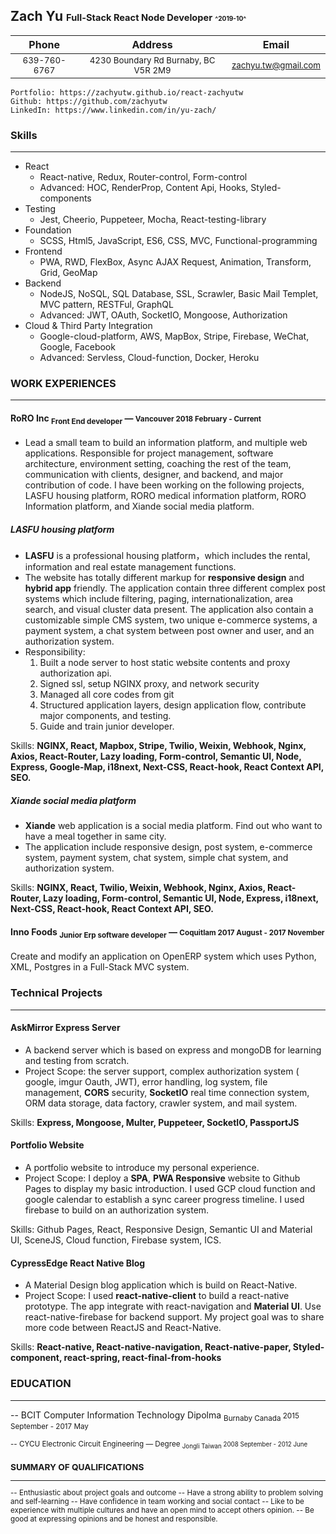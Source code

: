 ## Zach Yu <small><small>Full-Stack React Node Developer</small>  <small><small><small>^2019-10^</small></small></small> 

|Phone | Address | Email| 
|:--------:|:------:|:-------:|
| <small>639-760-6767| <small>4230 Boundary Rd Burnaby, BC V5R 2M9 </small>| <small>[zachyu.tw@gmail.com](zachyu.tw@gmail.com)|</small> 

```pug
Portfolio: https://zachyutw.github.io/react-zachyutw
Github: https://github.com/zachyutw
LinkedIn: https://www.linkedin.com/in/yu-zach/
```
### Skills
-------
- React
	- React-native, Redux, Router-control, Form-control 
	- Advanced: HOC, RenderProp, Content Api, Hooks, Styled-components
- Testing
	- Jest, Cheerio, Puppeteer, Mocha, React-testing-library
- Foundation
	- SCSS, Html5, JavaScript, ES6, CSS, MVC, Functional-programming
- Frontend
	- PWA, RWD, FlexBox, Async AJAX Request, Animation, Transform, Grid, GeoMap
- Backend
	- NodeJS, NoSQL, SQL Database, SSL, Scrawler, Basic Mail Templet, MVC pattern, RESTFul, GraphQL
	- Advanced: JWT, OAuth, SocketIO, Mongoose, Authorization
- Cloud & Third Party Integration
	- Google-cloud-platform, AWS, MapBox, Stripe, Firebase, WeChat, Google, Facebook
	- Advanced: Servless, Cloud-function, Docker, Heroku

### WORK EXPERIENCES
----
#### RoRO Inc <sub>Front End developer</sub> — <small>Vancouver 2018 February - Current</small>

- Lead a small team to build an information platform, and multiple web applications. Responsible for project management, software architecture, environment setting, coaching the rest of the team, communication with clients, designer, and backend, and major contribution of code. I have been working on the following projects, LASFU housing platform, RORO medical information platform, RORO Information platform, and Xiande social media platform.

##### LASFU housing platform
* **LASFU** is a professional housing platform，which includes the rental, information and real estate management functions.
* The website has totally different markup for **responsive design** and **hybrid app** friendly. The application contain three different complex post systems which include filtering, paging, internationalization, area search, and visual cluster data present. The application also contain a customizable simple CMS system, two unique e-commerce systems, a payment system, a chat system between post owner and user, and an authorization system. 
* Responsibility: 
	1. Built a node server to host static website contents and proxy authorization api. 
	2. Signed ssl, setup NGINX proxy, and network security
	3. Managed all core codes from git
	4. Structured application layers, design application flow, contribute major components, and testing.
	5. Guide and train junior developer.
	
Skills: **NGINX, React, Mapbox, Stripe, Twilio, Weixin, Webhook, Nginx, Axios, React-Router, Lazy loading, Form-control, Semantic UI, Node, Express, Google-Map, i18next, Next-CSS, React-hook, React Context API, SEO.**
 
##### Xiande social media platform
* **Xiande** web application  is a social media platform. Find out who want to have a meal together in same city.
* The application include responsive design,  post system,  e-commerce system, payment system, chat system, simple chat system, and authorization system.

Skills: **NGINX, React, Twilio, Weixin, Webhook, Nginx, Axios, React-Router, Lazy loading, Form-control, Semantic UI, Node, Express, i18next, Next-CSS, React-hook, React Context API, SEO.**  


#### Inno Foods <sub>Junior Erp software developer</sub> — <small>Coquitlam 2017 August - 2017 November  </small>
  
Create and modify an application on OpenERP system which uses Python, XML, Postgres in a Full-Stack MVC system.
### Technical Projects
---
#### AskMirror Express Server 
- A backend server which is based on express and mongoDB for learning and testing from scratch.
- Project Scope: the server support, complex authorization system ( google, imgur Oauth, JWT), error handling, log system, file management, **CORS** security, **SocketIO** real time connection system, ORM data storage, data factory, crawler system, and mail system.

Skills: **Express, Mongoose, Multer, Puppeteer, SocketIO, PassportJS**

#### Portfolio Website
- A portfolio website to introduce my personal experience.
- Project Scope: I deploy a **SPA**, **PWA Responsive** website to Github Pages to display my basic introduction. I used GCP cloud function and google calendar to establish a sync career progress timeline. I used firebase to build on an authorization system.

Skills: Github Pages, React, Responsive Design, Semantic UI and Material UI, SceneJS, Cloud function, Firebase system, ICS.

#### CypressEdge React Native Blog
- A Material Design blog application which is build on React-Native.
- Project Scope: I used **react-native-client** to build a react-native prototype. The app integrate with react-navigation and **Material UI**. Use react-native-firebase for backend support. My project goal was to share more code between ReactJS and React-Native.  

Skills: **React-native, React-native-navigation, React-native-paper, Styled-component, react-spring, react-final-from-hooks** 

### EDUCATION
---
-- BCIT Computer Information Technology Dipolma <sub>Burnaby Canada </sub> <small>2015 September - 2017 May</samll>

-- CYCU Electronic Circuit Engineering  — Degree <sub>Jongli Taiwan </sub> <small>2008 September - 2012 June </small>
  

### SUMMARY OF QUALIFICATIONS
---

-- Enthusiastic about project goals and outcome
-- Have a strong ability to problem solving and self-learning
-- Have confidence in team working and social contact
-- Like to be experience with multiple cultures and have an open mind to accept others opinion.
-- Be good at expressing opinions and be honest and responsible.

<!--stackedit_data:
eyJoaXN0b3J5IjpbNTY1ODc1ODg3LC0xNDM5ODgzOTUsODY3Nz
cwMjQyLC0xNTk1ODQ2ODE0LDQ3ODI1OTMyNSwxODQ5OTM2ODQ4
LDE4NTk4MzUwMjVdfQ==
-->